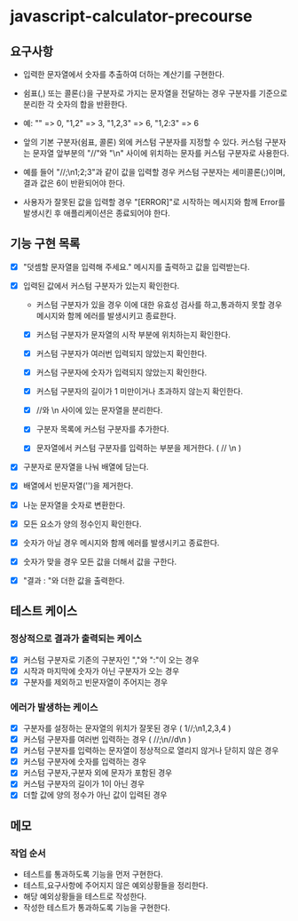 # javascript-calculator-precourse

## 요구사항

- 입력한 문자열에서 숫자를 추출하여 더하는 계산기를 구현한다.

- 쉼표(,) 또는 콜론(:)을 구분자로 가지는 문자열을 전달하는 경우 구분자를 기준으로 분리한 각 숫자의 합을 반환한다.
- 예: "" => 0, "1,2" => 3, "1,2,3" => 6, "1,2:3" => 6
- 앞의 기본 구분자(쉼표, 콜론) 외에 커스텀 구분자를 지정할 수 있다. 커스텀 구분자는 문자열 앞부분의 "//"와 "\n" 사이에 위치하는 문자를 커스텀 구분자로 사용한다.
- 예를 들어 "//;\n1;2;3"과 같이 값을 입력할 경우 커스텀 구분자는 세미콜론(;)이며, 결과 값은 6이 반환되어야 한다.
- 사용자가 잘못된 값을 입력할 경우 "[ERROR]"로 시작하는 메시지와 함께 Error를 발생시킨 후 애플리케이션은 종료되어야 한다.

## 기능 구현 목록

- [x] "덧셈할 문자열을 입력해 주세요." 메시지를 출력하고 값을 입력받는다.
- [x] 입력된 값에서 커스텀 구분자가 있는지 확인한다.

  - 커스텀 구분자가 있을 경우 이에 대한 유효성 검사를 하고,통과하지 못할 경우 메시지와 함께 에러를 발생시키고 종료한다.
  - [x] 커스텀 구분자가 문자열의 시작 부분에 위치하는지 확인한다.
  - [x] 커스텀 구분자가 여러번 입력되지 않았는지 확인한다.
  - [x] 커스텀 구분자에 숫자가 입력되지 않았는지 확인한다.
  - [x] 커스텀 구분자의 길이가 1 미만이거나 초과하지 않는지 확인한다.

  - [x] //와 \n 사이에 있는 문자열을 분리한다.
  - [x] 구분자 목록에 커스텀 구분자를 추가한다.
  - [x] 문자열에서 커스텀 구분자를 입력하는 부분을 제거한다. ( // \n )

- [x] 구분자로 문자열을 나눠 배열에 담는다.
- [x] 배열에서 빈문자열('')을 제거한다.
- [x] 나눈 문자열을 숫자로 변환한다.
- [x] 모든 요소가 양의 정수인지 확인한다.
- [x] 숫자가 아닐 경우 메시지와 함께 에러를 발생시키고 종료한다.
- [x] 숫자가 맞을 경우 모든 값을 더해서 값을 구한다.
- [x] "결과 : "와 더한 값을 출력한다.

## 테스트 케이스

### 정상적으로 결과가 출력되는 케이스

- [x] 커스텀 구분자로 기존의 구분자인 ","와 ":"이 오는 경우
- [x] 시작과 마지막에 숫자가 아닌 구분자가 오는 경우
- [x] 구분자를 제외하고 빈문자열이 주어지는 경우

### 에러가 발생하는 케이스

- [x] 구분자를 설정하는 문자열의 위치가 잘못된 경우 ( 1//;\n1,2,3,4 )
- [x] 커스텀 구분자를 여러번 입력하는 경우 ( //;\n//d\n )
- [x] 커스텀 구분자를 입력하는 문자열이 정상적으로 열리지 않거나 닫히지 않은 경우
- [x] 커스텀 구분자에 숫자를 입력하는 경우
- [x] 커스텀 구분자,구분자 외에 문자가 포함된 경우
- [x] 커스텀 구분자의 길이가 1이 아닌 경우
- [x] 더할 값에 양의 정수가 아닌 값이 입력된 경우

## 메모

### 작업 순서

- 테스트를 통과하도록 기능을 먼저 구현한다.
- 테스트,요구사항에 주어지지 않은 예외상황들을 정리한다.
- 해당 예외상황들을 테스트로 작성한다.
- 작성한 테스트가 통과하도록 기능을 구현한다.

